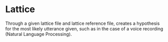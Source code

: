 Lattice
=======

Through a given lattice file and lattice reference file, creates a hypothesis for the most likely utterance given, such as in the case of a voice recording (Natural Language Processing).
